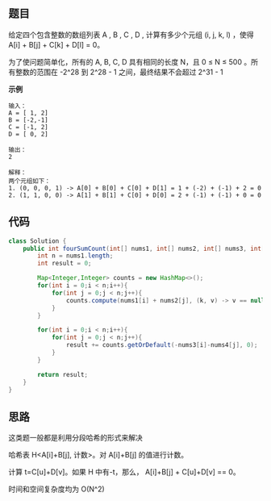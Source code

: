 ## 题目
给定四个包含整数的数组列表 A , B , C , D , 计算有多少个元组 (i, j, k, l) ，使得 A[i] + B[j] + C[k] + D[l] = 0。

为了使问题简单化，所有的 A, B, C, D 具有相同的长度 N，且 0 ≤ N ≤ 500 。所有整数的范围在 -2^28 到 2^28 - 1 之间，最终结果不会超过 2^31 - 1 

**示例**
```
输入：
A = [ 1, 2]
B = [-2,-1]
C = [-1, 2]
D = [ 0, 2]

输出：
2

解释：
两个元组如下：
1. (0, 0, 0, 1) -> A[0] + B[0] + C[0] + D[1] = 1 + (-2) + (-1) + 2 = 0
2. (1, 1, 0, 0) -> A[1] + B[1] + C[0] + D[0] = 2 + (-1) + (-1) + 0 = 0
```

## 代码
```Java
class Solution {
    public int fourSumCount(int[] nums1, int[] nums2, int[] nums3, int[] nums4) {
        int n = nums1.length;
        int result = 0;

        Map<Integer,Integer> counts = new HashMap<>();
        for(int i = 0;i < n;i++){
            for(int j = 0;j < n;j++){
                counts.compute(nums1[i] + nums2[j], (k, v) -> v == null? 1 : v + 1);
            }
        }

        for(int i = 0;i < n;i++){
            for(int j = 0;j < n;j++){
                result += counts.getOrDefault(-nums3[i]-nums4[j], 0);
            }
        }

        return result;
    }
}
```
## 思路
这类题一般都是利用分段哈希的形式来解决

哈希表 H<A[i]+B[j], 计数>。对 A[i]+B[j] 的值进行计数。

计算 t=C[u]+D[v]。如果 H 中有-t，那么， A[i]+B[j] + C[u]+D[v] == 0。

时间和空间复杂度均为 O(N^2)
